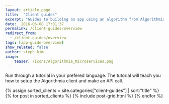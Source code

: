 ```yaml
---
layout: article_page
title:  "Client guides"
excerpt: "Guides to building an app using an algorithm from Algorithmia in: Python, R, Scala, Rust, Java, Ruby, JavaScript, Go, Swift, and Android."
date:  2016-06-08 17:01:37
permalink: /client-guides/overview
redirect_from:
  - /client-guides/overview
tags: [app-guide-overview]
show_related: false
author: steph_kim
image:
    teaser: /icons/Algorithmia_Microservices.png
---
```


Run through a tutorial in your prefered language. The tutorial will teach you how to setup the Algorithmia client and make an API call.

{% assign sorted_clients = site.categories["client-guides"] | sort:"title" %}
{% for post in sorted_clients %}
  {% include post-grid.html %}
{% endfor %}


